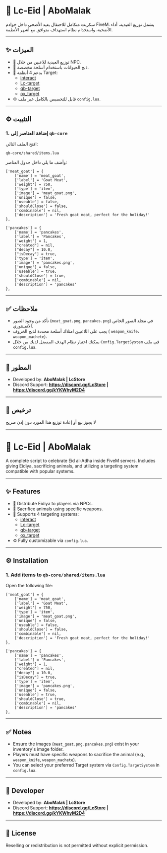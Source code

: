 # 🐐 Lc-Eid | AboMalak

سكربت متكامل للاحتفال بعيد الأضحى داخل خوادم FiveM. يشمل توزيع العيدية، أداء الأضحية، واستخدام نظام استهداف متوافق مع أشهر الأنظمة.

---

## ✨ الميزات

- 🎁 توزيع العيدية للاعبين من خلال NPC.
- 🔪 ذبح الحيوانات باستخدام أسلحة مخصصة.
- 🔄 يدعم 4 أنظمة Target:
  - [interact](https://github.com/darktrovx/interact)
  - [Lc-target](https://github.com/Lc-Scripts/Lc-target)
  - [qb-target](https://github.com/qbcore-framework/qb-target)
  - [ox_target](https://github.com/overextended/ox_target)
- ⚙️ قابل للتخصيص بالكامل عبر ملف `config.lua`.

---

## ⚙️ التثبيت

### 1. إضافة العناصر إلى `qb-core`

افتح الملف التالي:

```
qb-core/shared/items.lua
```

وأضف ما يلي داخل جدول العناصر:
```
['meat_goat'] = {
    ['name'] = 'meat_goat',
    ['label'] = 'Goat Meat',
    ['weight'] = 750,
    ['type'] = 'item',
    ['image'] = 'meat_goat.png',
    ['unique'] = false,
    ['useable'] = false,
    ['shouldClose'] = false,
    ['combinable'] = nil,
    ['description'] = 'Fresh goat meat, perfect for the holiday!'
},

['pancakes'] = {
    ['name'] = 'pancakes',
    ['label'] = 'Pancakes',
    ['weight'] = 1,
    ["created"] = nil,
    ["decay"] = 10.0,
    ["isDecay"] = true,
    ['type'] = 'item',
    ['image'] = 'pancakes.png',
    ['unique'] = false,
    ['useable'] = true,
    ['shouldClose'] = true,
    ['combinable'] = nil,
    ['description'] = 'pancakes'
},
```

---
## ✅ ملاحظات

- تأكد من وجود الصور (`meat_goat.png`, `pancakes.png`) في مجلد الصور الخاص الانفينتوري.
- يجب على اللاعبين امتلاك أسلحة محددة لذبح الخروف ( `weapon_knife`، `weapon_machete`).
- يمكنك اختيار نظام الهدف المفضل لديك من خلال `Config.TargetSystem` في ملف `config.lua`.

---

## 📌 المطور

- Developed by: **AboMalak | LcStore**
- Discord Support: **https://discord.gg/LcStore | https://discord.gg/kYKWhyM2D4**

---

## 📜 ترخيص

لا يجوز بيع أو إعادة توزيع هذا المورد دون إذن صريح


---

# 🐐 Lc-Eid | AboMalak

A complete script to celebrate Eid al-Adha inside FiveM servers. Includes giving Eidiya, sacrificing animals, and utilizing a targeting system compatible with popular systems.

---

## ✨ Features

- 🎁 Distribute Eidiya to players via NPCs.
- 🔪 Sacrifice animals using specific weapons.
- 🔄 Supports 4 targeting systems:
  - [interact](https://github.com/JacobWilliams/interact)
  - [Lc-target](https://github.com/Lc-Scripts/Lc-target)
  - [qb-target](https://github.com/qbcore-framework/qb-target)
  - [ox_target](https://github.com/overextended/ox_target)
- ⚙️ Fully customizable via `config.lua`.

---

## ⚙️ Installation

### 1. Add items to `qb-core/shared/items.lua`

Open the following file:
```
['meat_goat'] = {
    ['name'] = 'meat_goat',
    ['label'] = 'Goat Meat',
    ['weight'] = 750,
    ['type'] = 'item',
    ['image'] = 'meat_goat.png',
    ['unique'] = false,
    ['useable'] = false,
    ['shouldClose'] = false,
    ['combinable'] = nil,
    ['description'] = 'Fresh goat meat, perfect for the holiday!'
},

['pancakes'] = {
    ['name'] = 'pancakes',
    ['label'] = 'Pancakes',
    ['weight'] = 1,
    ["created"] = nil,
    ["decay"] = 10.0,
    ["isDecay"] = true,
    ['type'] = 'item',
    ['image'] = 'pancakes.png',
    ['unique'] = false,
    ['useable'] = true,
    ['shouldClose'] = true,
    ['combinable'] = nil,
    ['description'] = 'pancakes'
},
```

---

## ✅ Notes

- Ensure the images (`meat_goat.png`, `pancakes.png`) exist in your inventory's image folder.
- Players must have specific weapons to sacrifice the animal (e.g., `weapon_knife`, `weapon_machete`).
- You can select your preferred Target system via `Config.TargetSystem` in `config.lua`.

---

## 📌 Developer

- Developed by: **AboMalak | LcStore**
- Discord Support: **https://discord.gg/LcStore | https://discord.gg/kYKWhyM2D4**

---

## 📄 License

Reselling or redistribution is not permitted without explicit permission.

